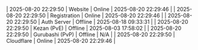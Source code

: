 | 2025-08-20 22:29:50 | Website | Online | 2025-08-20 22:29:46 |
| 2025-08-20 22:29:50 | Registration | Online | 2025-08-20 22:29:46 |
| 2025-08-20 22:29:50 | Auth Server | Offline | 2025-08-18 09:33:31 |
| 2025-08-20 22:29:50 | Kezan (PvE) | Offline | 2025-08-03 17:58:02 |
| 2025-08-20 22:29:50 | Gurubashi (PvP) | Offline | N/A |
| 2025-08-20 22:29:50 | Cloudflare | Online | 2025-08-20 22:29:46 |
